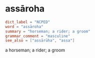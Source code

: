 # assāroha

``` toml
dict_label = "NCPED"
word = "assāroha"
summary = "horseman; a rider; a groom"
grammar_comment = "masculine"
see_also = ["assārūha", "assa"]
```

a horseman; a rider; a groom


